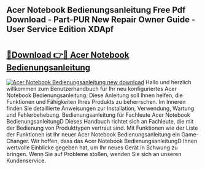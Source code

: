 ## Acer Notebook Bedienungsanleitung Free Pdf Download - Part-PUR New Repair Owner Guide - User Service Edition XDApf

# <h2><a href="http://df61u8b.blite.top/?on=Acer+Notebook+Bedienungsanleitung">🔗Download 👉🔴 Acer Notebook Bedienungsanleitung</a></h2>

[![Acer Notebook Bedienungsanleitung new download](https://i.imgur.com/lujVjoI.png)](http://df61u8b.blite.top/?on=Acer+Notebook+Bedienungsanleitung)
Hallo und herzlich willkommen zum Benutzerhandbuch für Ihr neu konfiguriertes Acer Notebook Bedienungsanleitung. Diese Anleitung soll Ihnen helfen, die Funktionen und Fähigkeiten Ihres Produkts zu beherrschen. Im Inneren finden Sie detaillierte Anweisungen zur Installation, Verwendung, Wartung und Fehlerbehebung. Bedienungsanleitung für Fachleute Acer Notebook BedienungsanleitungD Dieses Handbuch richtet sich an Fachleute, die mit der Bedienung von Produkttypen vertraut sind. Mit Funktionen wie der Liste der Funktionen ist Ihr neuer Acer Notebook Bedienungsanleitung ein Game-Changer. Wir hoffen, dass das Acer Notebook BedienungsanleitungD Ihnen wertvolle Einblicke gegeben hat, um Ihr neues Gerät in Schwung zu bringen. Wenn Sie auf Probleme stoßen, wenden Sie sich an unseren Kundenservice.
